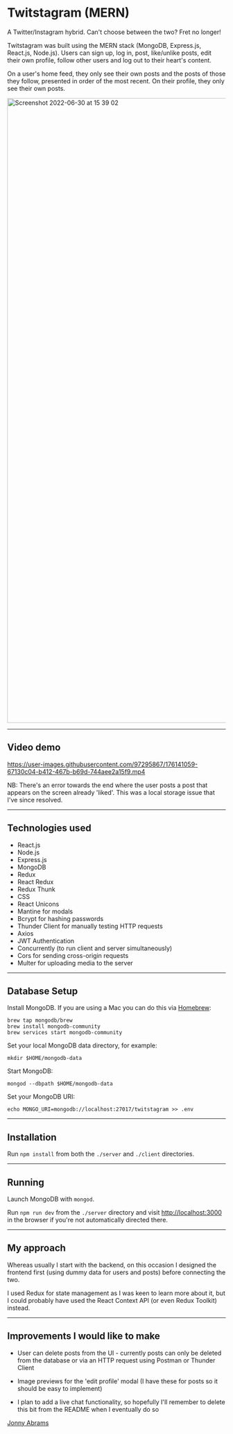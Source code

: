 # Twitstagram (MERN)

A Twitter/Instagram hybrid. Can't choose between the two? Fret no longer!

Twitstagram was built using the MERN stack (MongoDB, Express.js, React.js, Node.js). Users can sign up, log in, post, like/unlike posts, edit their own profile, follow other users and log out to their heart's content.

On a user's home feed, they only see their own posts and the posts of those they follow, presented in order of the most recent. On their profile, they only see their own posts.

<img width="1440" alt="Screenshot 2022-06-30 at 15 39 02" src="https://user-images.githubusercontent.com/97295867/176705525-18ae4dd7-0baa-4856-bf11-02430276e2c3.png">

---

## Video demo

https://user-images.githubusercontent.com/97295867/176141059-67130c04-b412-467b-b69d-744aee2a15f9.mp4

NB: There's an error towards the end where the user posts a post that appears on the screen already 'liked'. This was a local storage issue that I've since resolved.

---

## Technologies used

* React.js
* Node.js
* Express.js
* MongoDB
* Redux
* React Redux
* Redux Thunk
* CSS
* React Unicons
* Mantine for modals
* Bcrypt for hashing passwords
* Thunder Client for manually testing HTTP requests
* Axios
* JWT Authentication
* Concurrently (to run client and server simultaneously)
* Cors for sending cross-origin requests
* Multer for uploading media to the server

---

## Database Setup

Install MongoDB. If you are using a Mac you can do this via [Homebrew](https://brew.sh/):

```
brew tap mongodb/brew
brew install mongodb-community
brew services start mongodb-community
```

Set your local MongoDB data directory, for example:

```
mkdir $HOME/mongodb-data
```

Start MongoDB:

```
mongod --dbpath $HOME/mongodb-data
```

Set your MongoDB URI:

```
echo MONGO_URI=mongodb://localhost:27017/twitstagram >> .env
```

---

## Installation

Run `npm install` from both the `./server` and `./client` directories.

---

## Running

Launch MongoDB with `mongod`.

Run `npm run dev` from the `./server` directory and visit [http://localhost:3000](http://localhost:3000) in the browser if you're not automatically directed there.

---

## My approach

Whereas usually I start with the backend, on this occasion I designed the frontend first (using dummy data for users and posts) before connecting the two.

I used Redux for state management as I was keen to learn more about it, but I could probably have used the React Context API (or even Redux Toolkit) instead.

---

## Improvements I would like to make

* User can delete posts from the UI - currently posts can only be deleted from the database or via an HTTP request using Postman or Thunder Client

* Image previews for the 'edit profile' modal (I have these for posts so it should be easy to implement)

* I plan to add a live chat functionality, so hopefully I'll remember to delete this bit from the README when I eventually do so

[Jonny Abrams](https://github.com/jonnyabrams)

